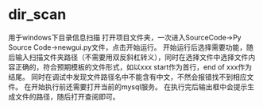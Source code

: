 # dir_scan
用于windows下目录信息扫描
打开项目文件夹，一次进入SourceCode->Py Source Code->newgui.py文件，点击开始运行。
开始运行后选择需要功能，随后输入扫描文件夹路径（不需要用双反斜杠转义），同时在选择文件中选择文件内容正确的，符合预期模板的文件形式，如以xxx start作为首行，end of xxx作为结尾。
同时在调试中发现文件路径名中不能含有中文，不然会报错找不到相应文件。
在开始执行前还需要打开当前的mysql服务。
在执行完后输出框中会提示生成文件的路径，随后打开查阅即可。
